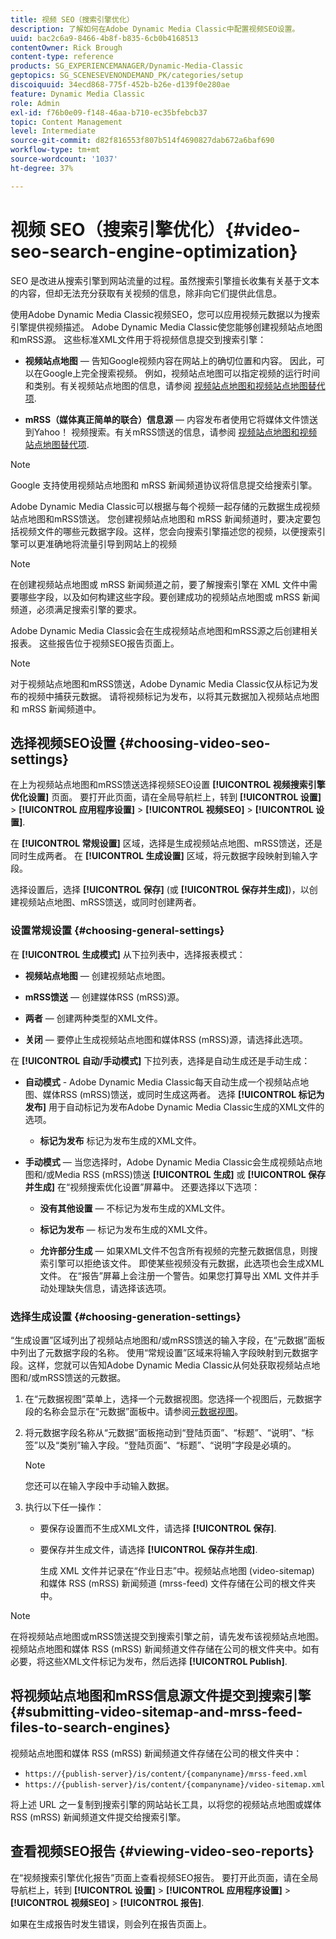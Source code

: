 ```yaml
---
title: 视频 SEO（搜索引擎优化）
description: 了解如何在Adobe Dynamic Media Classic中配置视频SEO设置。
uuid: bac2c6a9-8466-4b8f-b835-6cb0b4168513
contentOwner: Rick Brough
content-type: reference
products: SG_EXPERIENCEMANAGER/Dynamic-Media-Classic
geptopics: SG_SCENESEVENONDEMAND_PK/categories/setup
discoiquuid: 34ecd868-775f-452b-b26e-d139f0e280ae
feature: Dynamic Media Classic
role: Admin
exl-id: f76b0e09-f148-46aa-b710-ec35bfebcb37
topic: Content Management
level: Intermediate
source-git-commit: d82f816553f807b514f4690827dab672a6baf690
workflow-type: tm+mt
source-wordcount: '1037'
ht-degree: 37%

---
```


# 视频 SEO（搜索引擎优化）{#video-seo-search-engine-optimization}

SEO 是改进从搜索引擎到网站流量的过程。虽然搜索引擎擅长收集有关基于文本的内容，但却无法充分获取有关视频的信息，除非向它们提供此信息。

使用Adobe Dynamic Media Classic视频SEO，您可以应用视频元数据以为搜索引擎提供视频描述。 Adobe Dynamic Media Classic使您能够创建视频站点地图和mRSS源。 这些标准XML文件用于将视频信息提交到搜索引擎：

* **视频站点地图**  — 告知Google视频内容在网站上的确切位置和内容。 因此，可以在Google上完全搜索视频。 例如，视频站点地图可以指定视频的运行时间和类别。有关视频站点地图的信息，请参阅 [视频站点地图和视频站点地图替代项](https://developers.google.com/search/docs/crawling-indexing/sitemaps/video-sitemaps?visit_id=637558394348624754-567115452&amp;rd=1).

* **mRSS（媒体真正简单的联合）信息源**  — 内容发布者使用它将媒体文件馈送到Yahoo！ 视频搜索。有关mRSS馈送的信息，请参阅 [视频站点地图和视频站点地图替代项](https://developers.google.com/search/docs/crawling-indexing/sitemaps/video-sitemaps?visit_id=637558394348624754-567115452&amp;rd=1).

>[!NOTE]
>
>Google 支持使用视频站点地图和 mRSS 新闻频道协议将信息提交给搜索引擎。

Adobe Dynamic Media Classic可以根据与每个视频一起存储的元数据生成视频站点地图和mRSS馈送。 您创建视频站点地图和 mRSS 新闻频道时，要决定要包括视频文件的哪些元数据字段。这样，您会向搜索引擎描述您的视频，以便搜索引擎可以更准确地将流量引导到网站上的视频

>[!NOTE]
>
>在创建视频站点地图或 mRSS 新闻频道之前，要了解搜索引擎在 XML 文件中需要哪些字段，以及如何构建这些字段。要创建成功的视频站点地图或 mRSS 新闻频道，必须满足搜索引擎的要求。

Adobe Dynamic Media Classic会在生成视频站点地图和mRSS源之后创建相关报表。 这些报告位于视频SEO报告页面上。

>[!NOTE]
>
>对于视频站点地图和mRSS馈送，Adobe Dynamic Media Classic仅从标记为发布的视频中捕获元数据。 请将视频标记为发布，以将其元数据加入视频站点地图和 mRSS 新闻频道中。

## 选择视频SEO设置 {#choosing-video-seo-settings}

在上为视频站点地图和mRSS馈送选择视频SEO设置 **[!UICONTROL 视频搜索引擎优化设置]** 页面。 要打开此页面，请在全局导航栏上，转到 **[!UICONTROL 设置]** > **[!UICONTROL 应用程序设置]** > **[!UICONTROL 视频SEO]** > **[!UICONTROL 设置]**.

在 **[!UICONTROL 常规设置]** 区域，选择是生成视频站点地图、mRSS馈送，还是同时生成两者。 在 **[!UICONTROL 生成设置]** 区域，将元数据字段映射到输入字段。

选择设置后，选择 **[!UICONTROL 保存]** (或 **[!UICONTROL 保存并生成]**)，以创建视频站点地图、mRSS馈送，或同时创建两者。

### 设置常规设置 {#choosing-general-settings}

在 **[!UICONTROL 生成模式]** 从下拉列表中，选择报表模式：

* **视频站点地图**  — 创建视频站点地图。

* **mRSS馈送**  — 创建媒体RSS (mRSS)源。

* **两者**  — 创建两种类型的XML文件。

* **关闭**  — 要停止生成视频站点地图和媒体RSS (mRSS)源，请选择此选项。

在 **[!UICONTROL 自动/手动模式]** 下拉列表，选择是自动生成还是手动生成：

* **自动模式** - Adobe Dynamic Media Classic每天自动生成一个视频站点地图、媒体RSS (mRSS)馈送，或同时生成这两者。 选择 **[!UICONTROL 标记为发布]** 用于自动标记为发布Adobe Dynamic Media Classic生成的XML文件的选项。

   * **标记为发布** 标记为发布生成的XML文件。

* **手动模式**  — 当您选择时，Adobe Dynamic Media Classic会生成视频站点地图和/或Media RSS (mRSS)馈送 **[!UICONTROL 生成]** 或 **[!UICONTROL 保存并生成]** 在“视频搜索优化设置”屏幕中。 还要选择以下选项：

   * **没有其他设置**  — 不标记为发布生成的XML文件。

   * **标记为发布**  — 标记为发布生成的XML文件。

   * **允许部分生成**  — 如果XML文件不包含所有视频的完整元数据信息，则搜索引擎可以拒绝该文件。 即使某些视频没有元数据，此选项也会生成XML文件。 在“报告”屏幕上会注册一个警告。如果您打算导出 XML 文件并手动处理缺失信息，请选择该选项。

### 选择生成设置 {#choosing-generation-settings}

“生成设置”区域列出了视频站点地图和/或mRSS馈送的输入字段，在“元数据”面板中列出了元数据字段的名称。 使用“常规设置”区域来将输入字段映射到元数据字段。这样，您就可以告知Adobe Dynamic Media Classic从何处获取视频站点地图和/或mRSS馈送的元数据。

1. 在“元数据视图”菜单上，选择一个元数据视图。您选择一个视图后，元数据字段的名称会显示在“元数据”面板中。请参阅[元数据视图](application-setup.md#metadata_views)。
1. 将元数据字段名称从“元数据”面板拖动到“登陆页面”、“标题”、“说明”、“标签”以及“类别”输入字段。“登陆页面”、“标题”、“说明”字段是必填的。

   >[!NOTE]
   >
   >您还可以在输入字段中手动输入数据。

1. 执行以下任一操作：

   * 要保存设置而不生成XML文件，请选择 **[!UICONTROL 保存]**.
   * 要保存并生成文件，请选择 **[!UICONTROL 保存并生成]**.

     生成 XML 文件并记录在“作业日志”中。视频站点地图 (video-sitemap) 和媒体 RSS (mRSS) 新闻频道 (mrss-feed) 文件存储在公司的根文件夹中。

>[!NOTE]
>
>在将视频站点地图或mRSS馈送提交到搜索引擎之前，请先发布该视频站点地图。 视频站点地图和媒体 RSS (mRSS) 新闻频道文件存储在公司的根文件夹中。如有必要，将这些XML文件标记为发布，然后选择 **[!UICONTROL Publish]**.

## 将视频站点地图和mRSS信息源文件提交到搜索引擎 {#submitting-video-sitemap-and-mrss-feed-files-to-search-engines}

视频站点地图和媒体 RSS (mRSS) 新闻频道文件存储在公司的根文件夹中：

* `https://{publish-server}/is/content/{companyname}/mrss-feed.xml`
* `https://{publish-server}/is/content/{companyname}/video-sitemap.xml`

将上述 URL 之一复制到搜索引擎的网站站长工具，以将您的视频站点地图或媒体 RSS (mRSS) 新闻频道文件提交给搜索引擎。

## 查看视频SEO报告 {#viewing-video-seo-reports}

在“视频搜索引擎优化报告”页面上查看视频SEO报告。 要打开此页面，请在全局导航栏上，转到 **[!UICONTROL 设置]** > **[!UICONTROL 应用程序设置]** > **[!UICONTROL 视频SEO]** > **[!UICONTROL 报告]**.

如果在生成报告时发生错误，则会列在报告页面上。
